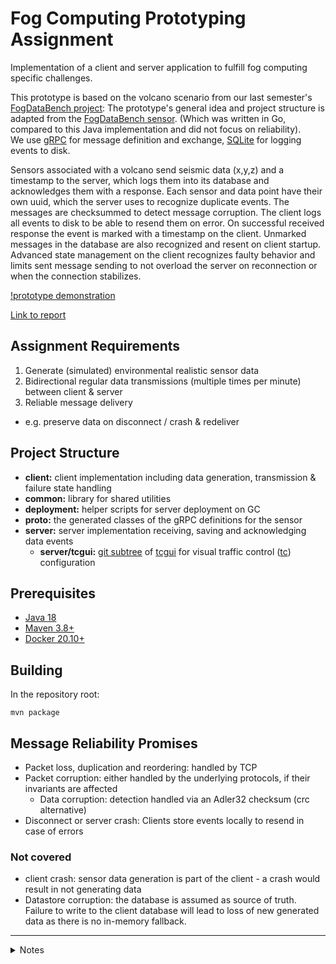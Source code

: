 # Fog Computing Prototyping Assignment

Implementation of a client and server application to fulfill fog computing specific challenges.

This prototype is based on the volcano scenario from our last semester's [FogDataBench project](https://git.tu-berlin.de/fogdatabench):
The prototype's general idea and project structure is adapted from the [FogDataBench sensor](https://git.tu-berlin.de/fogdatabench/sensor).
(Which was written in Go, compared to this Java implementation and did not focus on reliability).\
We use [gRPC](https://grpc.io/) for message definition and exchange, [SQLite](https://sqlite.org/index.html) for logging events to disk.

Sensors associated with a volcano send seismic data (x,y,z) and a timestamp to the server, which logs them into its database and acknowledges them with a response.
Each sensor and data point have their own uuid, which the server uses to recognize duplicate events. The messages are checksummed to detect message corruption.
The client logs all events to disk to be able to resend them on error. On successful received response the event is marked with a timestamp on the client.
Unmarked messages in the database are also recognized and resent on client startup.\
Advanced state management on the client recognizes faulty behavior and limits sent message sending to not overload the server on reconnection or when the connection stabilizes.

[!prototype demonstration](https://user-images.githubusercontent.com/9422053/178387034-8e1e8077-d8bd-4aca-b53e-9973f15cff03.mp4)

[Link to report](https://github.com/janosbrodbeck/fogcomputing_prototyping/blob/main/Fog_Computing_Prototyping-Report.pdf)

## Assignment Requirements

1. Generate (simulated) environmental realistic sensor data
2. Bidirectional regular data transmissions (multiple times per minute) between client & server
3. Reliable message delivery
  - e.g. preserve data on disconnect / crash & redeliver

## Project Structure

- **client:** client implementation including data generation, transmission & failure state handling
- **common:** library for shared utilities
- **deployment:** helper scripts for server deployment on GC
- **proto:** the generated classes of the gRPC definitions for the sensor
- **server:** server implementation receiving, saving and acknowledging data events
  - **server/tcgui:** [git subtree](https://github.com/git/git/blob/30cc8d0f147546d4dd77bf497f4dec51e7265bd8/contrib/subtree/git-subtree.txt) of [tcgui](https://github.com/tum-lkn/tcgui) for visual traffic control ([tc](https://wiki.debian.org/TrafficControl)) configuration

## Prerequisites
- [Java 18](https://adoptium.net/temurin/releases/?version=18)
- [Maven 3.8+](https://maven.apache.org/)
- [Docker 20.10+](https://docs.docker.com/get-docker/)

## Building

In the repository root:

```shell
mvn package
```

## Message Reliability Promises

- Packet loss, duplication and reordering: handled by TCP
- Packet corruption: either handled by the underlying protocols, if their invariants are affected
  - Data corruption: detection handled via an Adler32 checksum (crc alternative)
- Disconnect or server crash: Clients store events locally to resend in case of errors

### Not covered

- client crash: sensor data generation is part of the client - a crash would result in not generating data
- Datastore corruption: the database is assumed as source of truth.
  Failure to write to the client database will lead to loss of new generated data as there is no in-memory fallback.


---

<details>
<summary>Notes</summary>

Note the [other branches](https://github.com/janosbrodbeck/fogcomputing_prototyping/branches) for unfinished prototypes in Rust.

</details>
